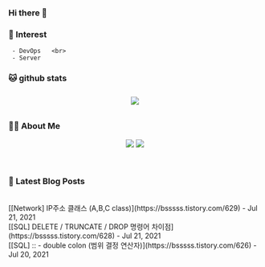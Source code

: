 
### Hi there 👋   <br>  

###  📖 Interest   <br>
     - DevOps   <br>
     - Server  

###  🐱 github stats  

<div id="main" align="center">
    <img src="https://github-readme-stats.vercel.app/api?username=qpyu66&hide=stars,contribs&count_private=true&show_icons=true"
        style="height: auto; margin-left: 20px; margin-right: 20px; padding: 10px;"/>
</div>

###  💁‍♀️ About Me  
<p align="center">
    <a href="https://bsssss.tistory.com/"><img src="https://img.shields.io/badge/Blog-FF5722?style=flat-square&logo=Blogger&logoColor=white"/></a>
    <a href="mailto:qpyu66@gmail.com"><img src="https://img.shields.io/badge/Gmail-d14836?style=flat-square&logo=Gmail&logoColor=white&link=qpyu66@gmail.com"/></a>
</p>

<br>

### 📕 Latest Blog Posts   
<br>
[[Network] IP주소 클래스 (A,B,C class)](https://bsssss.tistory.com/629) - Jul 21, 2021<br>
[[SQL] DELETE / TRUNCATE / DROP 명령어 차이점](https://bsssss.tistory.com/628) - Jul 21, 2021<br>
[[SQL] :: - double colon (범위 결정 연산자)](https://bsssss.tistory.com/626) - Jul 20, 2021<br>
